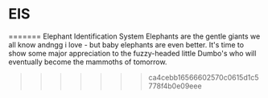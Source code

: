 # EIS

=======
Elephant Identification System Elephants are the gentle giants we all know andngg i love - but baby elephants are even better. It's time to show some major appreciation to the fuzzy-headed little Dumbo's who will eventually become the mammoths of tomorrow.</p>

>>>>>>> ca4cebb16566602570c0615d1c5778f4b0e09eee
